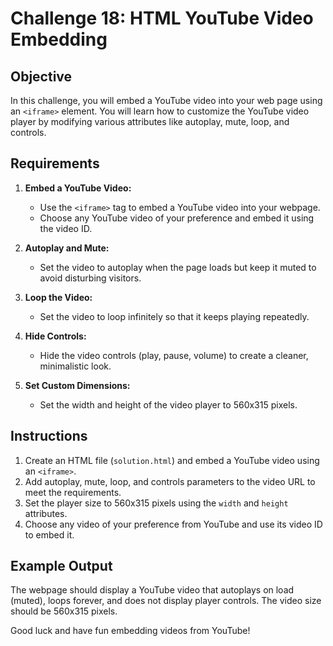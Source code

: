 # Challenge 18: HTML YouTube Video Embedding 

## Objective

In this challenge, you will embed a YouTube video into your web page using an `<iframe>` element. You will learn how to customize the YouTube video player by modifying various attributes like autoplay, mute, loop, and controls.

## Requirements

1. **Embed a YouTube Video:**
   - Use the `<iframe>` tag to embed a YouTube video into your webpage.
   - Choose any YouTube video of your preference and embed it using the video ID.

2. **Autoplay and Mute:**
   - Set the video to autoplay when the page loads but keep it muted to avoid disturbing visitors.
   
3. **Loop the Video:**
   - Set the video to loop infinitely so that it keeps playing repeatedly.

4. **Hide Controls:**
   - Hide the video controls (play, pause, volume) to create a cleaner, minimalistic look.

5. **Set Custom Dimensions:**
   - Set the width and height of the video player to 560x315 pixels.

## Instructions

1. Create an HTML file (`solution.html`) and embed a YouTube video using an `<iframe>`.
2. Add autoplay, mute, loop, and controls parameters to the video URL to meet the requirements.
3. Set the player size to 560x315 pixels using the `width` and `height` attributes.
4. Choose any video of your preference from YouTube and use its video ID to embed it.

## Example Output

The webpage should display a YouTube video that autoplays on load (muted), loops forever, and does not display player controls. The video size should be 560x315 pixels.

Good luck and have fun embedding videos from YouTube!
